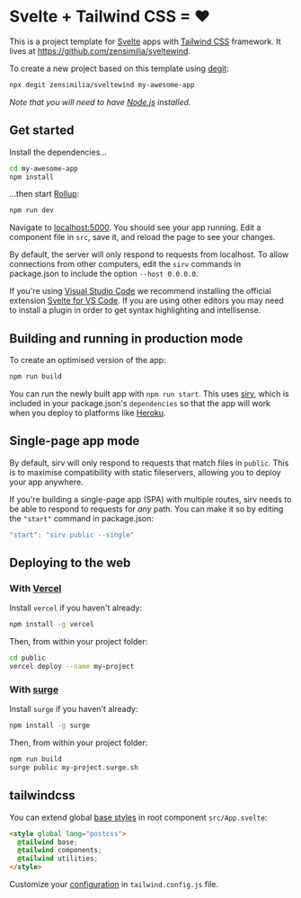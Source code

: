 # Svelte + Tailwind CSS = ❤

This is a project template for [Svelte](https://svelte.dev) apps with [Tailwind CSS](https://tailwindcss.com) framework. It lives at https://github.com/zensimilia/sveltewind.

To create a new project based on this template using [degit](https://github.com/Rich-Harris/degit):

```bash
npx degit zensimilia/sveltewind my-awesome-app
```

_Note that you will need to have [Node.js](https://nodejs.org) installed._

## Get started

Install the dependencies...

```bash
cd my-awesome-app
npm install
```

...then start [Rollup](https://rollupjs.org):

```bash
npm run dev
```

Navigate to [localhost:5000](http://localhost:5000). You should see your app running. Edit a component file in `src`, save it, and reload the page to see your changes.

By default, the server will only respond to requests from localhost. To allow connections from other computers, edit the `sirv` commands in package.json to include the option `--host 0.0.0.0`.

If you're using [Visual Studio Code](https://code.visualstudio.com/) we recommend installing the official extension [Svelte for VS Code](https://marketplace.visualstudio.com/items?itemName=svelte.svelte-vscode). If you are using other editors you may need to install a plugin in order to get syntax highlighting and intellisense.

## Building and running in production mode

To create an optimised version of the app:

```bash
npm run build
```

You can run the newly built app with `npm run start`. This uses [sirv](https://github.com/lukeed/sirv), which is included in your package.json's `dependencies` so that the app will work when you deploy to platforms like [Heroku](https://heroku.com).

## Single-page app mode

By default, sirv will only respond to requests that match files in `public`. This is to maximise compatibility with static fileservers, allowing you to deploy your app anywhere.

If you're building a single-page app (SPA) with multiple routes, sirv needs to be able to respond to requests for _any_ path. You can make it so by editing the `"start"` command in package.json:

```js
"start": "sirv public --single"
```

## Deploying to the web

### With [Vercel](https://vercel.com)

Install `vercel` if you haven't already:

```bash
npm install -g vercel
```

Then, from within your project folder:

```bash
cd public
vercel deploy --name my-project
```

### With [surge](https://surge.sh/)

Install `surge` if you haven't already:

```bash
npm install -g surge
```

Then, from within your project folder:

```bash
npm run build
surge public my-project.surge.sh
```

## tailwindcss

You can extend global [base styles](https://tailwindcss.com/docs/preflight) in root component `src/App.svelte`:

```html
<style global lang="postcss">
  @tailwind base;
  @tailwind components;
  @tailwind utilities;
</style>
```

Customize your [configuration](https://tailwindcss.com/docs/configuration) in `tailwind.config.js` file.

